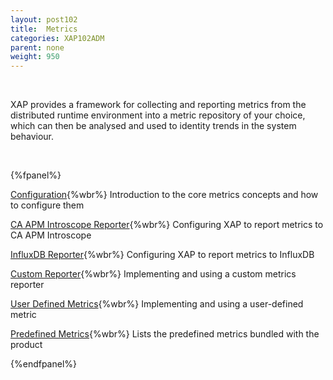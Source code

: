 ```yaml
---
layout: post102
title:  Metrics
categories: XAP102ADM
parent: none
weight: 950
---
```


<br>

XAP provides a framework for collecting and reporting metrics from the distributed runtime environment into a metric repository of your choice, which can then be analysed and used to identity trends in the system behaviour.

<br>

{%fpanel%}

[Configuration](./metrics-configuration.html){%wbr%}
Introduction to the core metrics concepts and how to configure them

[CA APM Introscope Reporter](./ca-apm-introscope-reporter.html){%wbr%}
Configuring XAP to report metrics to CA APM Introscope


[InfluxDB Reporter](./metrics-influxdb-reporter.html){%wbr%}
Configuring XAP to report metrics to InfluxDB


[Custom Reporter](./metrics-custom-reporter.html){%wbr%}
Implementing and using a custom metrics reporter

[User Defined Metrics](./metrics-user-defined.html){%wbr%}
Implementing and using a user-defined metric

[Predefined Metrics](./metrics-bundled.html){%wbr%}
Lists the predefined metrics bundled with the product

{%endfpanel%}

